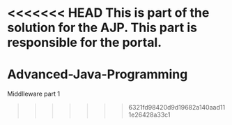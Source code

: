 <<<<<<< HEAD
This is part of the solution for the AJP. This part is responsible for the portal.	
=======
Advanced-Java-Programming
=========================

Middlleware part 1
>>>>>>> 6321fd98420d9d19682a140aad111e26428a33c1
